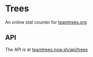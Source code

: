 # Trees
An online stat counter for [teamtrees.org](https://teamtrees.org])

## API
The API is at [teamtrees.now.sh/api/trees](https://teamtrees.now.sh/api/trees)
